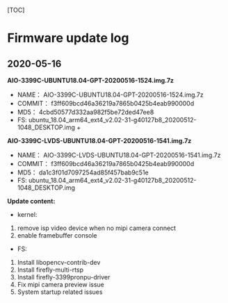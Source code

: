 [TOC]


# Firmware update log

## 2020-05-16 
**AIO-3399C-UBUNTU18.04-GPT-20200516-1524.img.7z**

* NAME： AIO-3399C-UBUNTU18.04-GPT-20200516-1524.img.7z
* COMMIT： f3ff609bcd46a36219a7865b0425b4eab990000d
* MD5： 4cbd50577d332aa982f5be72ded47ee8
* FS: ubuntu_18.04_arm64_ext4_v2.02-31-g40127b8_20200512-1048_DESKTOP.img + 

**AIO-3399C-LVDS-UBUNTU18.04-GPT-20200516-1541.img.7z**

* NAME： AIO-3399C-LVDS-UBUNTU18.04-GPT-20200516-1541.img.7z
* COMMIT： f3ff609bcd46a36219a7865b0425b4eab990000d
* MD5： da1c3f01d7097254ad85f457bab9c51e
* FS: ubuntu_18.04_arm64_ext4_v2.02-31-g40127b8_20200512-1048_DESKTOP.img

**Update content:**
* kernel:
1. remove isp video device when no mipi camera connect
2. enable framebuffer console

* FS:
1. Install libopencv-contrib-dev
2. Install firefly-multi-rtsp
3. Install firefly-3399pronpu-driver
4. Fix mipi camera preview issue
5. System startup related issues
